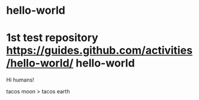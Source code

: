 # hello-world
1st test repository https://guides.github.com/activities/hello-world/
hello-world
===========

Hi humans!

tacos moon > tacos earth
